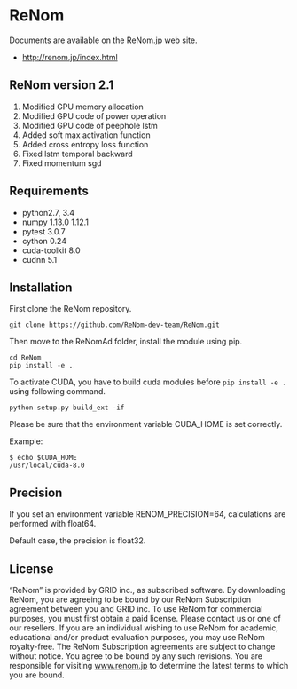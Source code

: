 # ReNom

Documents are available on the ReNom.jp web site.

- http://renom.jp/index.html


## ReNom version 2.1

1. Modified GPU memory allocation
2. Modified GPU code of power operation
3. Modified GPU code of peephole lstm
4. Added soft max activation function
5. Added cross entropy loss function
6. Fixed lstm temporal backward 
7. Fixed momentum sgd


## Requirements

- python2.7, 3.4
- numpy 1.13.0 1.12.1
- pytest 3.0.7
- cython 0.24
- cuda-toolkit 8.0
- cudnn 5.1


## Installation

First clone the ReNom repository.

	git clone https://github.com/ReNom-dev-team/ReNom.git

Then move to the ReNomAd folder, install the module using pip.

	cd ReNom
	pip install -e .

To activate CUDA, you have to build cuda modules before `pip install -e .` 
using following command.

    python setup.py build_ext -if

Please be sure that the environment variable CUDA_HOME is set correctly.

Example:

	$ echo $CUDA_HOME
	/usr/local/cuda-8.0
	

## Precision

If you set an environment variable RENOM_PRECISION=64, 
calculations are performed with float64.

Default case, the precision is float32.


## License

“ReNom” is provided by GRID inc., as subscribed software.  By downloading ReNom, you are agreeing to be bound by our ReNom Subscription agreement between you and GRID inc.
To use ReNom for commercial purposes, you must first obtain a paid license. Please contact us or one of our resellers.  If you are an individual wishing to use ReNom for academic, educational and/or product evaluation purposes, you may use ReNom royalty-free.
The ReNom Subscription agreements are subject to change without notice. You agree to be bound by any such revisions. You are responsible for visiting www.renom.jp to determine the latest terms to which you are bound.
